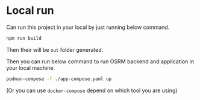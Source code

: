 # Local run

Can run this project in your local by just running below command.
```bash
npm run build
```
Then their will be `out` folder generated.

Then you can run below command to run OSRM backend and application in your local machine.

```bash
podman-compose -f ./app-compose.yaml up
```
(Or you can use `docker-compose` depend on which tool you are using)
